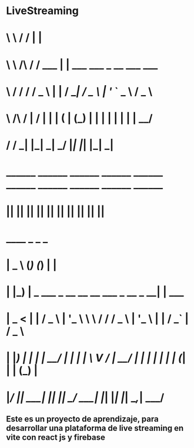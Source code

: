 # LiveStreaming
# \ \        / /        | |                                                                
#  \ \  /\  / /    ___  | |   ___    ___    _ __ ___     ___                               
#   \ \/  \/ /    / _ \ | |  / __|  / _ \  | '_ ` _ \   / _ \                              
#    \  /\  /    |  __/ | | | (__  | (_) | | | | | | | |  __/                              
#     \/  \/      \___| |_|  \___|  \___/  |_| |_| |_|  \___|  
#      
#  ______   ______   ______   ______   ______   ______   ______   ______   ______   ______ 
# |______| |______| |______| |______| |______| |______| |______| |______| |______| |______|
#
#  ____    _                                         _       _                             
# |  _ \  (_)                                       (_)     | |                            
# | |_) |  _    ___   _ __   __   __   ___   _ __    _    __| |   ___                      
# |  _ <  | |  / _ \ | '_ \  \ \ / /  / _ \ | '_ \  | |  / _` |  / _ \                     
# | |_) | | | |  __/ | | | |  \ V /  |  __/ | | | | | | | (_| | | (_) |                    
# |____/  |_|  \___| |_| |_|   \_/    \___| |_| |_| |_|  \__,_|  \___/  
 
 ## Este es un proyecto de aprendizaje, para desarrollar una plataforma de live streaming en vite con react js y firebase
